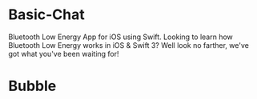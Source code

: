 # Basic-Chat
Bluetooth Low Energy App for iOS using Swift.
Looking to learn how Bluetooth Low Energy works in iOS & Swift 3? Well look no farther, we've got what you've been waiting for!
# Bubble
